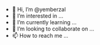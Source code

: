 - 👋 Hi, I’m @yemberzal
- 👀 I’m interested in ...
- 🌱 I’m currently learning ...
- 💞️ I’m looking to collaborate on ...
- 📫 How to reach me ...

<!---
yemberzal/yemberzal is a ✨ special ✨ repository because its `README.md` (this file) appears on your GitHub profile.
You can click the Preview link to take a look at your changes.
--->
